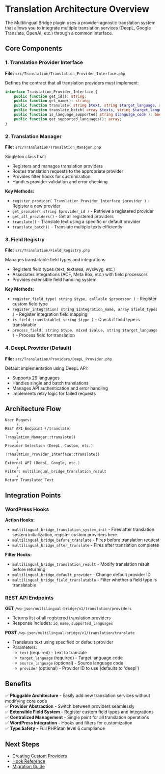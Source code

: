# Translation Architecture Overview

The Multilingual Bridge plugin uses a provider-agnostic translation system that allows you to integrate multiple translation services (DeepL, Google Translate, OpenAI, etc.) through a common interface.

## Core Components

### 1. Translation Provider Interface
**File:** `src/Translation/Translation_Provider_Interface.php`

Defines the contract that all translation providers must implement:

```php
interface Translation_Provider_Interface {
    public function get_id(): string;
    public function get_name(): string;
    public function translate( string $text, string $target_language, string $source_language = '' );
    public function translate_batch( array $texts, string $target_language, string $source_language = '' ): array;
    public function is_language_supported( string $language_code ): bool;
    public function get_supported_languages(): array;
}
```

### 2. Translation Manager
**File:** `src/Translation/Translation_Manager.php`

Singleton class that:
- Registers and manages translation providers
- Routes translation requests to the appropriate provider
- Provides filter hooks for customization
- Handles provider validation and error checking

**Key Methods:**
- `register_provider( Translation_Provider_Interface $provider )` - Register a new provider
- `get_provider( string $provider_id )` - Retrieve a registered provider
- `get_all_providers()` - Get all registered providers
- `translate()` - Translate text using a specific or default provider
- `translate_batch()` - Translate multiple texts efficiently

### 3. Field Registry
**File:** `src/Translation/Field_Registry.php`

Manages translatable field types and integrations:
- Registers field types (text, textarea, wysiwyg, etc.)
- Associates integrations (ACF, Meta Box, etc.) with field processors
- Provides extensible field handling system

**Key Methods:**
- `register_field_type( string $type, callable $processor )` - Register custom field type
- `register_integration( string $integration_name, array $field_types )` - Register integration field mapping
- `is_field_translatable( string $type )` - Check if field type is translatable
- `process_field( string $type, mixed $value, string $target_language )` - Process field for translation

### 4. DeepL Provider (Default)
**File:** `src/Translation/Providers/DeepL_Provider.php`

Default implementation using DeepL API:
- Supports 29 languages
- Handles single and batch translations
- Manages API authentication and error handling
- Implements retry logic for failed requests

## Architecture Flow

```
User Request
     ↓
REST API Endpoint (/translate)
     ↓
Translation_Manager::translate()
     ↓
Provider Selection (DeepL, Custom, etc.)
     ↓
Translation_Provider_Interface::translate()
     ↓
External API (DeepL, Google, etc.)
     ↓
Filter: multilingual_bridge_translation_result
     ↓
Return Translated Text
```

## Integration Points

### WordPress Hooks

**Action Hooks:**
- `multilingual_bridge_translation_system_init` - Fires after translation system initialization, register custom providers here
- `multilingual_bridge_before_translate` - Fires before translation request
- `multilingual_bridge_after_translate` - Fires after translation completes

**Filter Hooks:**
- `multilingual_bridge_translation_result` - Modify translation result before returning
- `multilingual_bridge_default_provider` - Change default provider ID
- `multilingual_bridge_field_translatable` - Filter whether a field type is translatable

### REST API Endpoints

**GET** `/wp-json/multilingual-bridge/v1/translation/providers`
- Returns list of all registered translation providers
- Response includes: `id`, `name`, `supported_languages`

**POST** `/wp-json/multilingual-bridge/v1/translation/translate`
- Translates text using specified or default provider
- Parameters:
  - `text` (required) - Text to translate
  - `target_language` (required) - Target language code
  - `source_language` (optional) - Source language code
  - `provider` (optional) - Provider ID to use (defaults to 'deepl')

## Benefits

✅ **Pluggable Architecture** - Easily add new translation services without modifying core code  
✅ **Provider Abstraction** - Switch between providers seamlessly  
✅ **Extensible Field System** - Register custom field types and integrations  
✅ **Centralized Management** - Single point for all translation operations  
✅ **WordPress Integration** - Hooks and filters for customization  
✅ **Type Safety** - Full PHPStan level 6 compliance  

## Next Steps

- [Creating Custom Providers](./custom-providers.md)
- [Hook Reference](./hooks-reference.md)
- [Migration Guide](./migration-guide.md)
